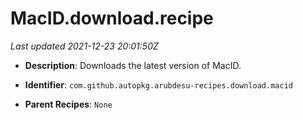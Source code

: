 # MacID.download.recipe

_Last updated 2021-12-23 20:01:50Z_

- **Description**: Downloads the latest version of MacID.

- **Identifier**: `com.github.autopkg.arubdesu-recipes.download.macid`

- **Parent Recipes**: `None`
